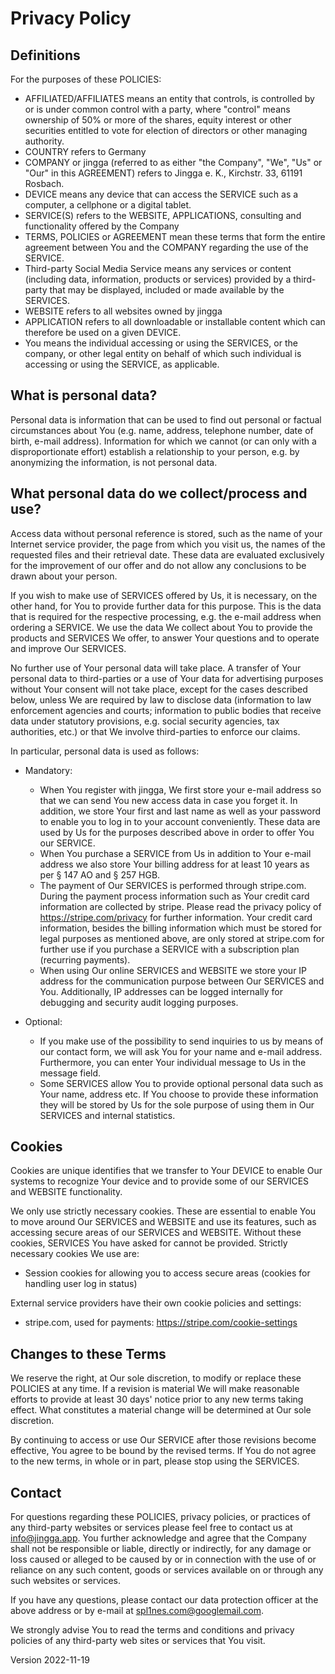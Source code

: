 # Privacy Policy

## Definitions

For the purposes of these POLICIES:

* AFFILIATED/AFFILIATES means an entity that controls, is controlled by or is under common control with a party, where "control" means ownership of 50% or more of the shares, equity interest or other securities entitled to vote for election of directors or other managing authority.
* COUNTRY refers to Germany
* COMPANY or jingga (referred to as either "the Company", "We", "Us" or "Our" in this AGREEMENT) refers to Jingga e. K., Kirchstr. 33, 61191 Rosbach.
* DEVICE means any device that can access the SERVICE such as a computer, a cellphone or a digital tablet.
* SERVICE(S) refers to the WEBSITE, APPLICATIONS, consulting and functionality offered by the Company
* TERMS, POLICIES or AGREEMENT mean these terms that form the entire agreement between You and the COMPANY regarding the use of the SERVICE.
* Third-party Social Media Service means any services or content (including data, information, products or services) provided by a third-party that may be displayed, included or made available by the SERVICES.
* WEBSITE refers to all websites owned by jingga
* APPLICATION refers to all downloadable or installable content which can therefore be used on a given DEVICE.
* You means the individual accessing or using the SERVICES, or the company, or other legal entity on behalf of which such individual is accessing or using the SERVICE, as applicable.

## What is personal data?

Personal data is information that can be used to find out personal or factual circumstances about You (e.g. name, address, telephone number, date of birth, e-mail address). Information for which we cannot (or can only with a disproportionate effort) establish a relationship to your person, e.g. by anonymizing the information, is not personal data.

## What personal data do we collect/process and use?

Access data without personal reference is stored, such as the name of your Internet service provider, the page from which you visit us, the names of the requested files and their retrieval date. These data are evaluated exclusively for the improvement of our offer and do not allow any conclusions to be drawn about your person.

If you wish to make use of SERVICES offered by Us, it is necessary, on the other hand, for You to provide further data for this purpose. This is the data that is required for the respective processing, e.g. the e-mail address when ordering a SERVICE. We use the data We collect about You to provide the products and SERVICES We offer, to answer Your questions and to operate and improve Our SERVICES.

No further use of Your personal data will take place. A transfer of Your personal data to third-parties or a use of Your data for advertising purposes without Your consent will not take place, except for the cases described below, unless We are required by law to disclose data (information to law enforcement agencies and courts; information to public bodies that receive data under statutory provisions, e.g. social security agencies, tax authorities, etc.) or that We involve third-parties to enforce our claims.

In particular, personal data is used as follows:

* Mandatory:
  * When You register with jingga, We first store your e-mail address so that we can send You new access data in case you forget it. In addition, we store Your first and last name as well as your password to enable you to log in to your account conveniently. These data are used by Us for the purposes described above in order to offer You our SERVICE.
  * When You purchase a SERVICE from Us in addition to Your e-mail address we also store Your billing address for at least 10 years as per § 147 AO and § 257 HGB.
  * The payment of Our SERVICES is performed through stripe.com. During the payment process information such as Your credit card information are collected by stripe. Please read the privacy policy of https://stripe.com/privacy for further information. Your credit card information, besides the billing information which must be stored for legal purposes as mentioned above, are only stored at stripe.com for further use if you purchase a SERVICE with a subscription plan (recurring payments).
  * When using Our online SERVICES and WEBSITE we store your IP address for the communication purpose between Our SERVICES and You. Additionally, IP addresses can be logged internally for debugging and security audit logging purposes.

* Optional:
  * If you make use of the possibility to send inquiries to us by means of our contact form, we will ask You for your name and e-mail address. Furthermore, you can enter Your individual message to Us in the message field.
  * Some SERVICES allow You to provide optional personal data such as Your name, address etc. If You choose to provide these information they will be stored by Us for the sole purpose of using them in Our SERVICES and internal statistics.

## Cookies

Cookies are unique identifies that we transfer to Your DEVICE to enable Our systems to recognize Your device and to provide some of our SERVICES and WEBSITE functionality.

We only use strictly necessary cookies. These are essential to enable You to move around Our SERVICES and WEBSITE and use its features, such as accessing secure areas of our SERVICES and WEBSITE. Without these cookies, SERVICES You have asked for cannot be provided. Strictly necessary cookies We use are:

* Session cookies for allowing you to access secure areas (cookies for handling user log in status)

External service providers have their own cookie policies and settings:

* stripe.com, used for payments: https://stripe.com/cookie-settings

## Changes to these Terms

We reserve the right, at Our sole discretion, to modify or replace these POLICIES at any time. If a revision is material We will make reasonable efforts to provide at least 30 days' notice prior to any new terms taking effect. What constitutes a material change will be determined at Our sole discretion.

By continuing to access or use Our SERVICE after those revisions become effective, You agree to be bound by the revised terms. If You do not agree to the new terms, in whole or in part, please stop using the SERVICES.

## Contact

For questions regarding these POLICIES, privacy policies, or practices of any third-party websites or services please feel free to contact us at info@jingga.app. You further acknowledge and agree that the Company shall not be responsible or liable, directly or indirectly, for any damage or loss caused or alleged to be caused by or in connection with the use of or reliance on any such content, goods or services available on or through any such websites or services.

If you have any questions, please contact our data protection officer at the above address or by e-mail at spl1nes.com@googlemail.com.

We strongly advise You to read the terms and conditions and privacy policies of any third-party web sites or services that You visit.

Version 2022-11-19